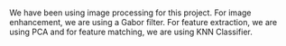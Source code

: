 #
We have been using image processing for this project. For image enhancement, we are using a Gabor filter. For feature extraction, we are using PCA and for feature matching, we are using KNN Classifier. 

